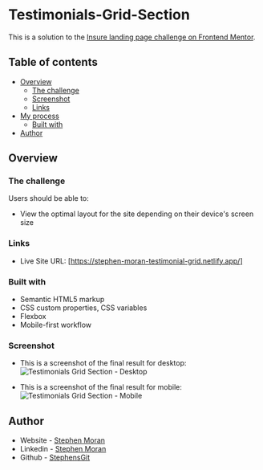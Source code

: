 # Testimonials-Grid-Section

This is a solution to the [Insure landing page challenge on Frontend Mentor](https://www.frontendmentor.io/challenges/insure-landing-page-uTU68JV8).

## Table of contents

- [Overview](#overview)
  - [The challenge](#the-challenge)
  - [Screenshot](#screenshot)
  - [Links](#links)
- [My process](#my-process)
  - [Built with](#built-with)
- [Author](#author)

## Overview

### The challenge

Users should be able to:

- View the optimal layout for the site depending on their device's screen size

### Links

- Live Site URL: [https://stephen-moran-testimonial-grid.netlify.app/]

### Built with

- Semantic HTML5 markup
- CSS custom properties, CSS variables
- Flexbox
- Mobile-first workflow

### Screenshot

- This is a screenshot of the final result for desktop:
![Testimonials Grid Section - Desktop](https://user-images.githubusercontent.com/45046901/132238245-904f4356-73eb-4de9-836a-a0687898dd24.png)

- This is a screenshot of the final result for mobile:
![Testimonials Grid Section - Mobile](https://user-images.githubusercontent.com/45046901/132238316-3d9623e6-be0c-4ba3-a92a-96c2f7f6b2b4.png)

## Author

- Website - [Stephen Moran](https://www.stephenmoran.ie)
- Linkedin - [Stephen Moran](https://www.linkedin.com/in/stephen-moran-/)
- Github - [StephensGit](https://github.com/StephensGit)
